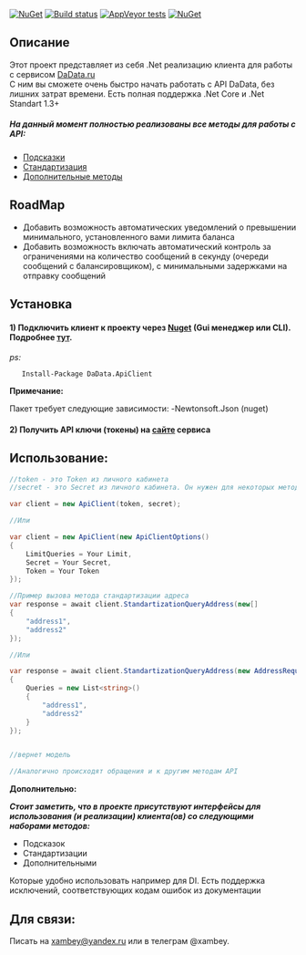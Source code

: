 

[![NuGet](https://img.shields.io/nuget/v/DaData.ApiClient.svg?style=flat-square)](https://www.nuget.org/packages/DaData.ApiClient/)
[![Build status](https://ci.appveyor.com/api/projects/status/e35qeajuv58oylli?svg=true)](https://ci.appveyor.com/project/Xambey/dadataapiclient)
[![AppVeyor tests](https://img.shields.io/appveyor/tests/Xambey/dadataapiclient.svg?style=flat-square)](https://ci.appveyor.com/project/Xambey/dadataapiclient)
[![NuGet](https://img.shields.io/nuget/dt/DaData.ApiClient.svg?style=flat-square)](https://www.nuget.org/packages/DaData.ApiClient)

## Описание
Этот проект представляет из себя .Net реализацию клиента для работы с сервисом [DaData.ru](https://dadata.ru/)  
С ним вы сможете очень быстро начать работать с API DaData, без лишних затрат времени.
Есть полная поддержка .Net Core и .Net Standart 1.3+ 

##### На данный момент полностью реализованы все методы для работы с API:
- [Подсказки](https://dadata.ru/api/suggest/)
- [Стандартизация](https://dadata.ru/api/clean/)
- [Дополнительные методы](https://dadata.ru/api/)

## RoadMap
- Добавить возможность автоматических уведомлений о превышении минимального, установленного вами лимита баланса
- Добавить возможность включать автоматический контроль за ограничениями на количество сообщений в секунду (очереди сообщений с балансировщиком), с минимальными задержками на отправку сообщений

## Установка

#### 1) Подключить клиент к проекту через [Nuget](https://www.nuget.org/packages/DaData.ApiClient/1.1.7) (Gui менеджер или CLI). Подробнее [тут](https://docs.microsoft.com/en-us/nuget/tools/package-manager-ui).
*ps:*   
```
   Install-Package DaData.ApiClient
```
**Примечание:**

   Пакет требует следующие зависимости:
   -Newtonsoft.Json (nuget)
   
#### 2) Получить API ключи (токены) на [сайте](https://dadata.ru/profile/#info) сервиса

## Использование:

```C#
//token - это Token из личного кабинета
//secret - это Secret из личного кабинета. Он нужен для некоторых методов

var client = new ApiClient(token, secret);

//Или

var client = new ApiClient(new ApiClientOptions()
{
    LimitQueries = Your Limit,
    Secret = Your Secret,
    Token = Your Token
});

//Пример вызова метода стандартизации адреса
var response = await client.StandartizationQueryAddress(new[]
{
    "address1",
    "address2"
}); 

//Или 

var response = await client.StandartizationQueryAddress(new AddressRequest()
{
    Queries = new List<string>()
    {
        "address1",
        "address2"
    }
});


//вернет модель 

//Аналогично происходят обращения и к другим методам API
```

**Дополнительно:**

  ***Стоит заметить, что в проекте присутствуют интерфейсы для использования (и реализации) клиента(ов) со следующими наборами методов:***
  - Подсказок
  - Стандартизации
  - Дополнительными
  
  Которые удобно использовать например для DI.
  Есть поддержка исключений, соответствующих кодам ошибок из документации
  
## Для связи:

  Писать на xambey@yandex.ru или в телеграм @xambey.








